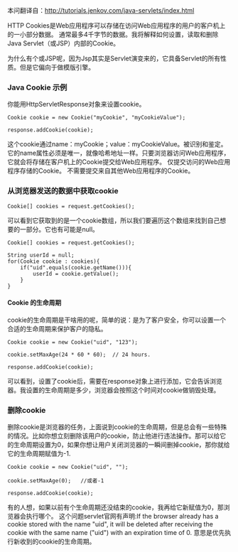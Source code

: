 本问翻译自：http://tutorials.jenkov.com/java-servlets/index.html

HTTP Cookies是Web应用程序可以存储在访问Web应用程序的用户的客户机上的一小部分数据。 通常最多4千字节的数据。我将解释如何设置，读取和删除Java Servlet（或JSP）内部的Cookie。

为什么有个或JSP呢，因为Jsp其实是Servlet演变来的，它具备Servlet的所有性质。但是它偏向于做模版引擎。

### Java Cookie 示例

你能用HttpServletResponse对象来设置cookie。
```
Cookie cookie = new Cookie("myCookie", "myCookieValue");

response.addCookie(cookie);
```
这个cookie通过name：myCookie；value：myCookieValue。被识别和鉴定。它的name属性必须是唯一，就像哈希地址一样。只要浏览器访问Web应用程序，它就会将存储在客户机上的Cookie提交给Web应用程序。 仅提交访问的Web应用程序存储的Cookie。 不需要提交来自其他Web应用程序的Cookie。

### 从浏览器发送的数据中获取cookie
```
Cookie[] cookies = request.getCookies();
```
可以看到它获取到的是一个cookie数组，所以我们要遍历这个数组来找到自己想要的一部分。它也有可能是null。
```
Cookie[] cookies = request.getCookies();

String userId = null;
for(Cookie cookie : cookies){
    if("uid".equals(cookie.getName())){
        userId = cookie.getValue();
    }
}
```
#### Cookie 的生命周期
cookie的生命周期是干啥用的呢，简单的说：是为了客户安全，你可以设置一个合适的生命周期来保护客户的隐私。
```
Cookie cookie = new Cookie("uid", "123");

cookie.setMaxAge(24 * 60 * 60);  // 24 hours. 

response.addCookie(cookie);
```
可以看到，设置了cookie后，需要在response对象上进行添加，它会告诉浏览器。我设置的生命周期是多少，浏览器会按照这个时间对cookie做销毁处理。

### 删除cookie
删除cookie是浏览器的任务，上面说到cookie的生命周期，但是总会有一些特殊的情况。比如你想立刻删除该用户的cookie，防止他进行违法操作。那可以给它的生命周期设置为0，如果你想让用户关闭浏览器的一瞬间删掉cookie，那你就给它的生命周期赋值为-1.
```
Cookie cookie = new Cookie("uid", "");

cookie.setMaxAge(0);   //或者-1

response.addCookie(cookie);
```
有的人想，如果以前有个生命周期还没结束的cookie，我再给它新赋值为0，那浏览器会执行哪个。
这个问题servlet官网有声明:If the browser already has a cookie stored with the name "uid", it will be deleted after receiving the cookie with the same name ("uid") with an expiration time of 0. 意思是优先执行新收到的cookie的生命周期。
























